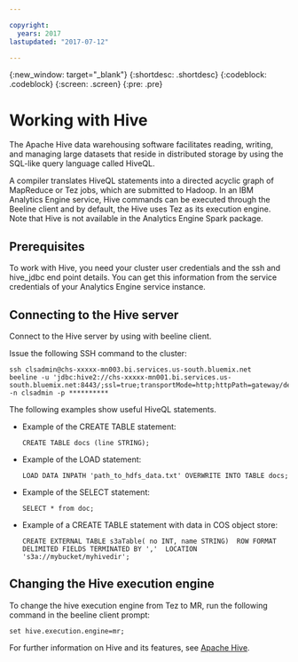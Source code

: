 ```yaml
---

copyright:
  years: 2017
lastupdated: "2017-07-12"

---
```


<!-- Attribute definitions -->
{:new_window: target="_blank"}
{:shortdesc: .shortdesc}
{:codeblock: .codeblock}
{:screen: .screen}
{:pre: .pre}

# Working with Hive 

The Apache Hive data warehousing software facilitates reading, writing, and managing large datasets that reside in distributed storage by using the SQL-like query language called HiveQL. 

A compiler translates HiveQL statements into a directed acyclic graph of MapReduce or Tez jobs, which are submitted to Hadoop. In an IBM Analytics Engine service, Hive commands can be executed through the Beeline client and by default, the Hive uses Tez as its execution engine. Note that Hive is not available in the Analytics Engine Spark package. 

## Prerequisites
To work with Hive, you need your cluster user credentials and the ssh and hive_jdbc end point details. You can get this information from the service credentials of your Analytics Engine service instance.

## Connecting to the Hive server

Connect to the Hive server by using with beeline client. 

Issue the following SSH command to the cluster:

```
ssh clsadmin@chs-xxxxx-mn003.bi.services.us-south.bluemix.net
beeline -u 'jdbc:hive2://chs-xxxxx-mn001.bi.services.us-south.bluemix.net:8443/;ssl=true;transportMode=http;httpPath=gateway/default/hive' -n clsadmin -p **********
```

The following examples show useful HiveQL statements.

- Example of the CREATE TABLE statement:

	`CREATE TABLE docs (line STRING);`

- Example of the LOAD statement:

	`LOAD DATA INPATH 'path_to_hdfs_data.txt' OVERWRITE INTO TABLE docs;`

- Example of the SELECT statement:

	`SELECT * from doc;`

- Example of a CREATE TABLE statement with data in COS object store:

	`CREATE EXTERNAL TABLE s3aTable( no INT, name STRING) 
	ROW FORMAT DELIMITED FIELDS TERMINATED BY ',' 
	LOCATION 's3a://mybucket/myhivedir';` 


## Changing the Hive execution engine

To change the hive execution engine from Tez to MR, run the following command in the beeline client prompt:
 
`set hive.execution.engine=mr;`

For further information on Hive and its features, see [Apache Hive](https://hortonworks.com/apache/hive/).



